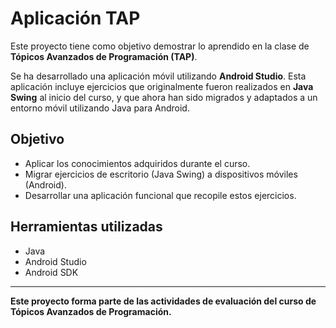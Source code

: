 # Aplicación TAP

Este proyecto tiene como objetivo demostrar lo aprendido en la clase de **Tópicos Avanzados de Programación (TAP)**.

Se ha desarrollado una aplicación móvil utilizando **Android Studio**. Esta aplicación incluye ejercicios que originalmente fueron realizados en **Java Swing** al inicio del curso, y que ahora han sido migrados y adaptados a un entorno móvil utilizando Java para Android.

## Objetivo

- Aplicar los conocimientos adquiridos durante el curso.
- Migrar ejercicios de escritorio (Java Swing) a dispositivos móviles (Android).
- Desarrollar una aplicación funcional que recopile estos ejercicios.

## Herramientas utilizadas

- Java
- Android Studio
- Android SDK

---

**Este proyecto forma parte de las actividades de evaluación del curso de Tópicos Avanzados de Programación.**
